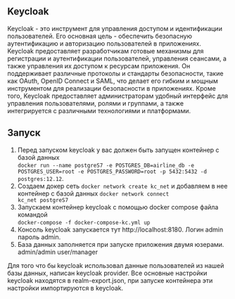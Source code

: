 ## Keycloak

Keycloak - это инструмент для управления доступом и идентификации пользователей.
Его основная цель - обеспечить безопасную аутентификацию и авторизацию пользователей в приложениях.
Keycloak предоставляет разработчикам готовые механизмы для регистрации и аутентификации пользователей, управления сеансами,
а также управления их доступом к ресурсам приложения. Он поддерживает различные протоколы и стандарты безопасности, 
такие как OAuth, OpenID Connect и SAML, что делает его гибким и мощным инструментом для реализации безопасности в приложениях.
Кроме того, Keycloak предоставляет администраторам удобный интерфейс для управления пользователями, ролями и группами,
а также интегрируется с различными технологиями и платформами.

## Запуск

1. Перед запуском keycloak у вас должен быть запущен контейнер с базой данных  
<code>docker run --name postgreS7 -e POSTGRES_DB=airline_db -e POSTGRES_USER=root -e POSTGRES_PASSWORD=root -p 5432:5432 -d postgres:12.12</code>.
2. Создаем докер сеть <code>docker network create kc_net</code> 
и добавляем в нее контейнер с базой данных
<code>docker network connect kc_net postgreS7</code>
3. Запускаем контейнер keycloak с помощью docker compose файла командой  
   <code>docker-compose -f docker-compose-kc.yml up</code>
4. Консоль keycloak запускается тут http://localhost:8180. Логин admin пароль admin.
5. База данных заполняется при запуске приложения двумя юзерами. admin/admin   user/manager


Для того что бы keycloak использовал данные пользователей из нашей базы данных, написан keycloak provider.
Все основные настройки keycloak находятся в realm-export.json, при запуске контейнера эти настройки импортируются в keycloak.
